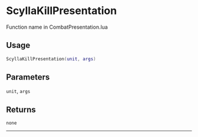 # ScyllaKillPresentation
Function name in CombatPresentation.lua
## Usage
```lua
ScyllaKillPresentation(unit, args)
```
## Parameters
`unit`, `args`
## Returns
`none`

---